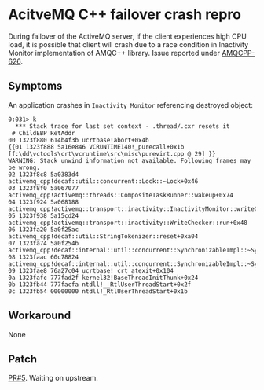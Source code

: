 # AcitveMQ C++ failover crash repro

During failover of the ActiveMQ server, if the client experiences high CPU load, it is possible that client will crash due to a race condition in Inactivity Monitor implementation of AMQC++ library. Issue reported under [AMQCPP-626](https://issues.apache.org/jira/browse/AMQCPP-626).

## Symptoms

An application crashes in `Inactivity Monitor` referencing destroyed object:

```windbg
0:031> k
  *** Stack trace for last set context - .thread/.cxr resets it
 # ChildEBP RetAddr  
00 1323f880 614b4f3b ucrtbase!abort+0x4b
{{01 1323f888 5a16e846 VCRUNTIME140!_purecall+0x1b [f:\dd\vctools\crt\vcruntime\src\misc\purevirt.cpp @ 29] }}
WARNING: Stack unwind information not available. Following frames may be wrong.
02 1323f8c8 5a0383d4 activemq_cpp!decaf::util::concurrent::Lock::~Lock+0x46
03 1323f8f0 5a067077 activemq_cpp!activemq::threads::CompositeTaskRunner::wakeup+0x74
04 1323f924 5a068188 activemq_cpp!activemq::transport::inactivity::InactivityMonitor::writeCheck+0x47
05 1323f938 5a15cd24 activemq_cpp!activemq::transport::inactivity::WriteChecker::run+0x48
06 1323fa20 5a0f25ac activemq_cpp!decaf::util::StringTokenizer::reset+0xa04
07 1323fa74 5a0f254b activemq_cpp!decaf::internal::util::concurrent::SynchronizableImpl::~SynchronizableImpl+0x4cc
08 1323faac 60c78824 activemq_cpp!decaf::internal::util::concurrent::SynchronizableImpl::~SynchronizableImpl+0x46b
09 1323fae8 76a27c04 ucrtbase!_crt_atexit+0x104
0a 1323fafc 777fad2f kernel32!BaseThreadInitThunk+0x24
0b 1323fb44 777facfa ntdll!__RtlUserThreadStart+0x2f
0c 1323fb54 00000000 ntdll!_RtlUserThreadStart+0x1b
```

## Workaround

None

## Patch

[PR#5](https://github.com/apache/activemq-cpp/pull/5). Waiting on upstream.

